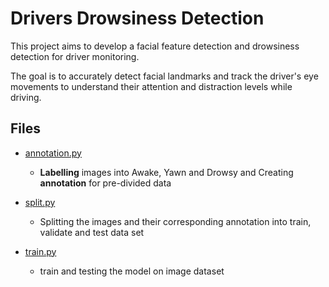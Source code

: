 # Drivers Drowsiness Detection

This project aims to develop a facial feature detection and drowsiness detection for driver monitoring. 

The goal is to accurately detect facial landmarks and track the driver's eye movements to understand their attention and distraction levels while driving.

## Files

* [annotation.py]()
  * **Labelling** images into Awake, Yawn and Drowsy and Creating **annotation** for pre-divided data

* [split.py]()
  * Splitting the images and their corresponding annotation into train, validate and test data set

* [train.py]()
  * train and testing the model on image dataset
